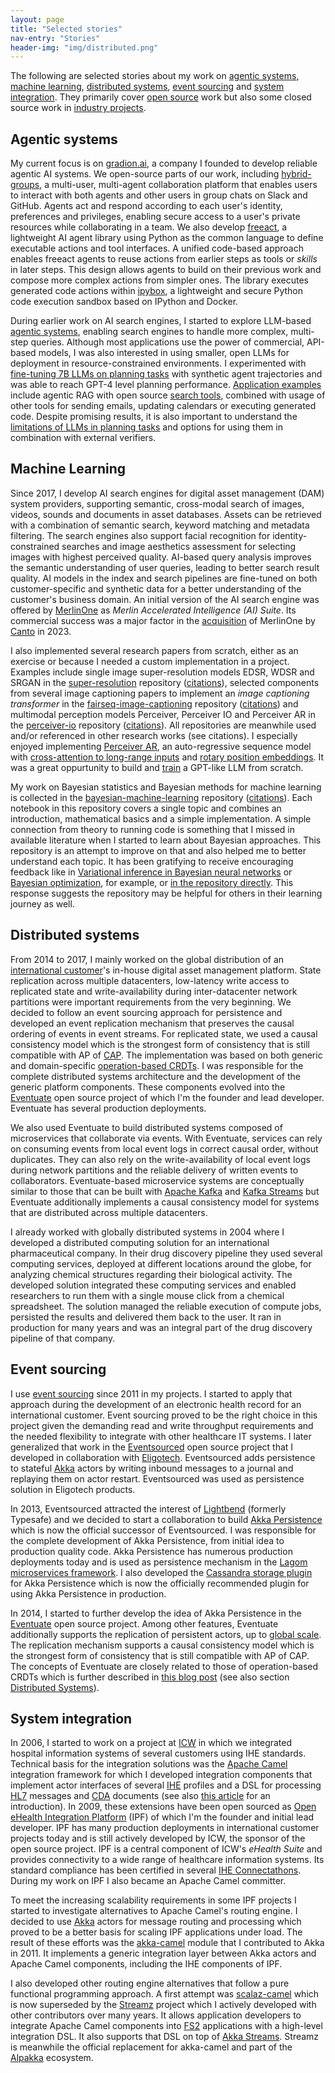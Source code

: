 ```yaml
---
layout: page
title: "Selected stories"
nav-entry: "Stories"
header-img: "img/distributed.png"
---
```


The following are selected stories about my work on [agentic systems](#agentic-systems), [machine learning](#machine-learning), [distributed systems](#distributed-systems), [event sourcing](#event-sourcing) and [system integration](#system-integration). They primarily cover [open source](/open-source/) work but also some closed source work in [industry projects](/industry/).

## Agentic systems

My current focus is on [gradion.ai](https://gradion.ai/), a company I founded to develop reliable agentic AI systems. We open-source parts of our work, including [hybrid-groups](https://github.com/gradion-ai/hybrid-groups), a multi-user, multi-agent collaboration platform that enables users to interact with both agents and other users in group chats on Slack and GitHub. Agents act and respond according to each user's identity, preferences and privileges, enabling secure access to a user's private resources while collaborating in a team. We also develop [freeact](https://github.com/gradion-ai/freeact), a lightweight AI agent library using Python as the common language to define executable actions and tool interfaces. A unified code-based approach enables freeact agents to reuse actions from earlier steps as tools or *skills* in later steps. This design allows agents to build on their previous work and compose more complex actions from simpler ones. The library executes generated code actions within [ipybox](https://github.com/gradion-ai/ipybox), a lightweight and secure Python code execution sandbox based on IPython and Docker.

During earlier work on AI search engines, I started to explore LLM-based [agentic systems](https://www.deeplearning.ai/the-batch/welcoming-diverse-approaches-keeps-machine-learning-strong/), enabling search engines to handle more complex, multi-step queries. Although most applications use the power of commercial, API-based models, I was also interested in using smaller, open LLMs for deployment in resource-constrained environments. I experimented with [fine-tuning 7B LLMs on planning tasks](/2024/05/31/planner-fine-tuning/) with synthetic agent trajectories and was able to reach GPT-4 level planning performance. [Application examples](/2024/05/31/planner-fine-tuning/#real-environment) include agentic RAG with open source [search tools](https://github.com/krasserm/bot-with-plan/tree/master/gba/tools/search#search-tools), combined with usage of other tools for sending emails, updating calendars or executing generated code. Despite promising results, it is also important to understand the [limitations of LLMs in planning tasks](https://arxiv.org/abs/2402.01817) and options for using them in combination with external verifiers.

## Machine Learning

Since 2017, I develop AI search engines for digital asset management (DAM) system providers, supporting semantic, cross-modal search of images, videos, sounds and documents in asset databases. Assets can be retrieved with a combination of semantic search, keyword matching and metadata filtering. The search engines also support facial recognition for identity-constrained searches and image aesthetics assessment for selecting images with highest perceived quality. AI-based query analysis improves the semantic understanding of user queries, leading to better search result quality. AI models in the index and search pipelines are fine-tuned on both customer-specific and synthetic data for a better understanding of the customer's business domain. An initial version of the AI search engine was offered by [MerlinOne](https://merlinone.com/) as *Merlin Accelerated Intelligence (AI) Suite*. Its commercial success was a major factor in the [acquisition](https://www.canto.com/press-releases/canto-merlinone/) of MerlinOne by [Canto](https://www.canto.com/) in 2023.

I also implemented several research papers from scratch, either as an exercise or because I needed a custom implementation in a project. Examples include single image super-resolution models EDSR, WDSR and SRGAN in the [super-resolution](https://github.com/krasserm/super-resolution) repository ([citations](https://scholar.google.com/scholar?q=%22github.com%2Fkrasserm%2Fsuper-resolution%22+OR+%22krasserm.github.io%2F2019%2F09%2F04%2Fsuper-resolution%22)), selected components from several image captioning papers to implement an *image captioning transformer* in the [fairseq-image-captioning](https://github.com/krasserm/fairseq-image-captioning) repository ([citations](https://scholar.google.com/scholar?q=%22https%3A%2F%2Fgithub.com%2Fkrasserm%2Ffairseq-image-captioning%22)) and multimodal perception models Perceiver, Perceiver IO and Perceiver AR in the [perceiver-io](https://github.com/krasserm/perceiver-io) repository ([citations](https://scholar.google.com/scholar?q=%22https%3A%2F%2Fgithub.com%2Fkrasserm%2Fperceiver-io%22)). All repositories are meanwhile used and/or referenced in other research works (see citations). I especially enjoyed implementing [Perceiver AR](https://arxiv.org/abs/2202.07765), an auto-regressive sequence model with [cross-attention to long-range inputs](/2023/01/23/scaling-perceiver-ar/#perceiver-ar) and [rotary position embeddings](/2022/12/13/rotary-position-embedding/). It was a great oppurtunity to build and [train](https://github.com/krasserm/perceiver-io/blob/main/docs/training-examples.md#perceiver-ar) a GPT-like LLM from scratch.

My work on Bayesian statistics and Bayesian methods for machine learning is collected in the [bayesian-machine-learning](https://github.com/krasserm/bayesian-machine-learning) repository ([citations](https://scholar.google.com/scholar?q=%22krasserm%2Fbayesian-machine-learning%22+OR+%22krasserm.github.io%2F2018%2F03%2F21%2Fbayesian-optimization%22+OR+%22krasserm.github.io%2F2019%2F03%2F14%2Fbayesian-neural-networks%22+OR+%22krasserm.github.io%2F2020%2F11%2F04%2Fgaussian-processes%22)). Each notebook in this repository covers a single topic and combines an introduction, mathematical basics and a simple implementation. A simple connection from theory to running code is something that I missed in available literature when I started to learn about Bayesian approaches. This repository is an attempt to improve on that and also helped me to better understand each topic. It has been gratifying to receive encouraging feedback like in [Variational inference in Bayesian neural networks](/2019/03/14/bayesian-neural-networks/) or [Bayesian optimization](/2018/03/21/bayesian-optimization/), for example, or [in the repository directly](https://github.com/krasserm/bayesian-machine-learning/issues/2). This response suggests the repository may be helpful for others in their learning journey as well.

## Distributed systems

From 2014 to 2017, I mainly worked on the global distribution of an [international customer](https://www.redbullmediahouse.com/)'s in-house digital asset management platform. State replication across multiple datacenters, low-latency write access to replicated state and write-availability during inter-datacenter network partitions were important requirements from the very beginning. We decided to follow an event sourcing approach for persistence and developed an event replication mechanism that preserves the causal ordering of events in event streams. For replicated state, we used a causal consistency model which is the strongest form of consistency that is still compatible with AP of [CAP](https://de.wikipedia.org/wiki/CAP-Theorem). The implementation was based on both generic and domain-specific [operation-based CRDTs](/2016/10/19/operation-based-crdt-framework/). I was responsible for the complete distributed systems architecture and the development of the generic platform components. These components evolved into the [Eventuate](https://github.com/RBMHTechnology/eventuate) open source project of which I'm the founder and lead developer. Eventuate has several production deployments.

We also used Eventuate to build distributed systems composed of microservices that collaborate via events. With Eventuate, services can rely on consuming events from local event logs in correct causal order, without duplicates. They can also rely on the write-availability of local event logs during network partitions and the reliable delivery of written events to collaborators. Eventuate-based microservice systems are conceptually similar to those that can be built with [Apache Kafka](http://kafka.apache.org/) and [Kafka Streams](http://kafka.apache.org/10/documentation/streams/) but Eventuate additionally implements a causal consistency model for systems that are distributed across multiple datacenters.

I already worked with globally distributed systems in 2004 where I developed a distributed computing solution for an international pharmaceutical company. In their drug discovery pipeline they used several computing services, deployed at different locations around the globe, for analyzing chemical structures regarding their biological activity. The developed solution integrated these computing services and enabled researchers to run them with a single mouse click from a chemical spreadsheet. The solution managed the reliable execution of compute jobs, persisted the results and delivered them back to the user. It ran in production for many years and was an integral part of the drug discovery pipeline of that company.

## Event sourcing

I use [event sourcing](https://martinfowler.com/eaaDev/EventSourcing.html) since 2011 in my projects. I started to apply that approach during the development of an electronic health record for an international customer. Event sourcing proved to be the right choice in this project given the demanding read and write throughput requirements and the needed flexibility to integrate with other healthcare IT systems. I later generalized that work in the [Eventsourced](https://github.com/eligosource/eventsourced) open source project that I developed in collaboration with [Eligotech](http://www.eligotech.com/). Eventsourced adds persistence to stateful [Akka](https://akka.io/) actors by writing inbound messages to a journal and replaying them on actor restart. Eventsourced was used as persistence solution in Eligotech products.

In 2013, Eventsourced attracted the interest of [Lightbend](https://www.lightbend.com/) (formerly Typesafe) and we decided to start a collaboration to build [Akka Persistence](https://doc.akka.io/docs/akka/current/persistence.html) which is now the official successor of Eventsourced. I was responsible for the complete development of Akka Persistence, from initial idea to production quality code. Akka Persistence has numerous production deployments today and is used as persistence mechanism in the [Lagom microservices framework](https://www.lagomframework.com/). I also developed the [Cassandra storage plugin](https://github.com/akka/akka-persistence-cassandra) for Akka Persistence which is now the officially recommended plugin for using Akka Persistence in production.

In 2014, I started to further develop the idea of Akka Persistence in the [Eventuate](https://github.com/RBMHTechnology/eventuate) open source project. Among other features, Eventuate additionally supports the replication of persistent actors, up to [global scale](/2015/01/13/event-sourcing-at-global-scale/). The replication mechanism supports a causal consistency model which is the strongest form of consistency that is still compatible with AP of CAP. The concepts of Eventuate are closely related to those of operation-based CRDTs which is further described in [this blog post](/2016/10/19/operation-based-crdt-framework/) (see also section [Distributed Systems](#distributed-systems)).

## System integration

In 2006, I started to work on a project at [ICW](https://icw-global.com/) in which we integrated hospital information systems of several customers using IHE standards. Technical basis for the integration solutions was the [Apache Camel](http://camel.apache.org/) integration framework for which I developed integration components that implement actor interfaces of several [IHE](https://www.ihe.net/) profiles and a DSL for processing  [HL7](http://www.hl7.org/) messages and [CDA](http://hl7.de/themen/hl7-cda-clinical-document-architecture/) documents (see also [this article](https://dzone.com/articles/introduction-open-ehealth) for an introduction). In 2009, these extensions have been open sourced as [Open eHealth Integration Platform](http://oehf.github.io/ipf/) (IPF) of which I'm the founder and initial lead developer. IPF has many production deployments in international customer projects today and is still actively developed by ICW, the sponsor of the open source project. IPF is a central component of ICW's *eHealth Suite* and provides connectivity to a wide range of healthcare information systems. Its standard compliance has been certified in several [IHE Connectathons](https://www.ihe.net/connectathon.aspx). During my work on IPF I also became an Apache Camel committer.

To meet the increasing scalability requirements in some IPF projects I started to investigate alternatives to Apache Camel's routing engine. I decided to use [Akka](https://akka.io/) actors for message routing and processing which proved to be a better basis for scaling IPF applications under load. The result of these efforts was the [akka-camel](https://doc.akka.io/docs/akka/2.5.4/scala/camel.html) module that I contributed to Akka in 2011. It implements a generic integration layer between Akka actors and Apache Camel components, including the IHE components of IPF.

I also developed other routing engine alternatives that follow a pure functional programming approach. A first attempt was [scalaz-camel](https://github.com/krasserm/scalaz-camel) which is now superseded by the [Streamz](https://github.com/krasserm/streamz) project which I actively developed with other contributors over many years. It allows application developers to integrate Apache Camel components into [FS2](https://github.com/functional-streams-for-scala/fs2) applications with a high-level integration DSL. It also supports that DSL on top of [Akka Streams](https://doc.akka.io/docs/akka/current/stream/index.html). Streamz is meanwhile the official replacement for akka-camel and part of the [Alpakka](https://github.com/akka/alpakka) ecosystem.

